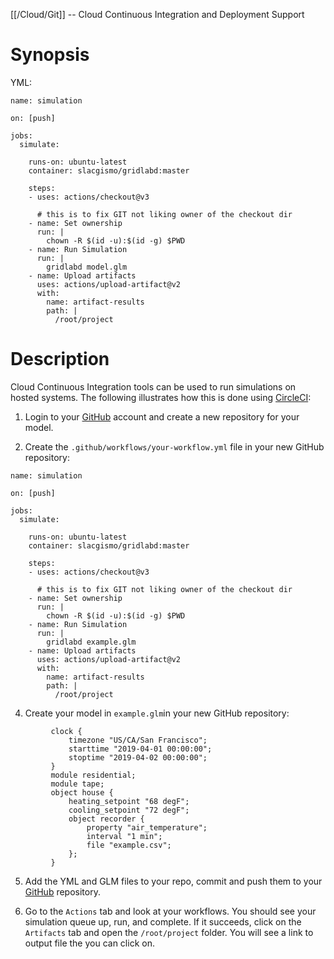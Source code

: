 [[/Cloud/Git]] -- Cloud Continuous Integration and Deployment Support

# Synopsis

YML:

~~~
name: simulation

on: [push]

jobs:
  simulate:

    runs-on: ubuntu-latest
    container: slacgismo/gridlabd:master

    steps:
    - uses: actions/checkout@v3

      # this is to fix GIT not liking owner of the checkout dir
    - name: Set ownership
      run: |
        chown -R $(id -u):$(id -g) $PWD
    - name: Run Simulation
      run: |
        gridlabd model.glm
    - name: Upload artifacts
      uses: actions/upload-artifact@v2
      with:
        name: artifact-results
        path: |
          /root/project
~~~

# Description

Cloud Continuous Integration tools can be used to run simulations on hosted systems.  The following illustrates how this is done using [CircleCI](https://circleci.com/):

1. Login to your [GitHub](https://github.com/) account and create a new repository for your model.  

3. Create the `.github/workflows/your-workflow.yml` file in your new GitHub repository:

~~~
name: simulation

on: [push]

jobs:
  simulate:

    runs-on: ubuntu-latest
    container: slacgismo/gridlabd:master

    steps:
    - uses: actions/checkout@v3

      # this is to fix GIT not liking owner of the checkout dir
    - name: Set ownership
      run: |
        chown -R $(id -u):$(id -g) $PWD
    - name: Run Simulation
      run: |
        gridlabd example.glm
    - name: Upload artifacts
      uses: actions/upload-artifact@v2
      with:
        name: artifact-results
        path: |
          /root/project
~~~

4. Create your model in `example.glm`in your new GitHub repository:

~~~
         clock {
             timezone "US/CA/San Francisco";
             starttime "2019-04-01 00:00:00";
             stoptime "2019-04-02 00:00:00";
         }
         module residential;
         module tape;
         object house {
             heating_setpoint "68 degF";
             cooling_setpoint "72 degF";
             object recorder {
                 property "air_temperature";
                 interval "1 min";
                 file "example.csv";
             };
         }
~~~

5. Add the YML and GLM files to your repo, commit and push them to your [GitHub](https://github.com/) repository.

6. Go to the `Actions` tab and look at your workflows. You should see your simulation queue up, run, and complete.  If it succeeds, click on the `Artifacts` tab and open the `/root/project` folder. You will see a link to output file the you can click on.



